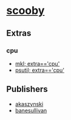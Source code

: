 # [scooby](https://pypi.org/project/scooby)


## Extras

### cpu
- [mkl; extra=='cpu'](packages/m/mkl.md)
- [psutil; extra=='cpu'](packages/p/psutil.md)


## Publishers
- [akaszynski](https://pypi.org/user/akaszynski)
- [banesullivan](https://pypi.org/user/banesullivan)


